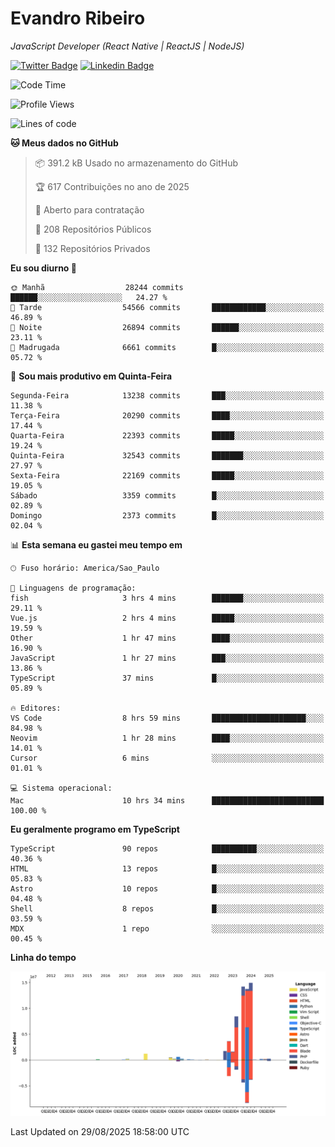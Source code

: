 # Evandro **Ribeiro**

*JavaScript Developer (React Native | ReactJS | NodeJS)*

[![Twitter Badge](https://img.shields.io/badge/-@ribeiroevandro-201B2D?style=flat-square&labelColor=201B2D&logo=twitter&logoColor=white&link=https://twitter.com/ribeiroevandro)](https://twitter.com/ribeiroevandro) 
[![Linkedin Badge](https://img.shields.io/badge/-Evandro%20Ribeiro-201B2D?style=flat-square&logo=Linkedin&logoColor=white&link=https://www.linkedin.com/in/ribeiroevandro)](https://www.linkedin.com/in/ribeiroevandro) 


<!--START_SECTION:waka-->
![Code Time](http://img.shields.io/badge/Code%20Time-4%2C632%20hrs%206%20mins-blue)

![Profile Views](http://img.shields.io/badge/Visualizac%C3%B5es%20do%20perfil-3-blue)

![Lines of code](https://img.shields.io/badge/Desde%20o%20Hello%20World%20eu%20escrevi-62.0%20million%20linhas%20de%20c%C3%B3digo-blue)

**🐱 Meus dados no GitHub** 

> 📦 391.2 kB Usado no armazenamento do GitHub 
 > 
> 🏆 617 Contribuições no ano de 2025
 > 
> 💼 Aberto para contratação
 > 
> 📜 208 Repositórios Públicos 
 > 
> 🔑 132 Repositórios Privados 
 > 
**Eu sou diurno 🐤** 

```text
🌞 Manhã                  28244 commits       ██████░░░░░░░░░░░░░░░░░░░   24.27 % 
🌆 Tarde                  54566 commits       ████████████░░░░░░░░░░░░░   46.89 % 
🌃 Noite                  26894 commits       ██████░░░░░░░░░░░░░░░░░░░   23.11 % 
🌙 Madrugada              6661 commits        █░░░░░░░░░░░░░░░░░░░░░░░░   05.72 % 
```
📅 **Sou mais produtivo em Quinta-Feira** 

```text
Segunda-Feira            13238 commits       ███░░░░░░░░░░░░░░░░░░░░░░   11.38 % 
Terça-Feira              20290 commits       ████░░░░░░░░░░░░░░░░░░░░░   17.44 % 
Quarta-Feira             22393 commits       █████░░░░░░░░░░░░░░░░░░░░   19.24 % 
Quinta-Feira             32543 commits       ███████░░░░░░░░░░░░░░░░░░   27.97 % 
Sexta-Feira              22169 commits       █████░░░░░░░░░░░░░░░░░░░░   19.05 % 
Sábado                   3359 commits        █░░░░░░░░░░░░░░░░░░░░░░░░   02.89 % 
Domingo                  2373 commits        █░░░░░░░░░░░░░░░░░░░░░░░░   02.04 % 
```


📊 **Esta semana eu gastei meu tempo em** 

```text
🕑︎ Fuso horário: America/Sao_Paulo

💬 Linguagens de programação: 
fish                     3 hrs 4 mins        ███████░░░░░░░░░░░░░░░░░░   29.11 % 
Vue.js                   2 hrs 4 mins        █████░░░░░░░░░░░░░░░░░░░░   19.59 % 
Other                    1 hr 47 mins        ████░░░░░░░░░░░░░░░░░░░░░   16.90 % 
JavaScript               1 hr 27 mins        ███░░░░░░░░░░░░░░░░░░░░░░   13.86 % 
TypeScript               37 mins             █░░░░░░░░░░░░░░░░░░░░░░░░   05.89 % 

🔥 Editores: 
VS Code                  8 hrs 59 mins       █████████████████████░░░░   84.98 % 
Neovim                   1 hr 28 mins        ████░░░░░░░░░░░░░░░░░░░░░   14.01 % 
Cursor                   6 mins              ░░░░░░░░░░░░░░░░░░░░░░░░░   01.01 % 

💻 Sistema operacional: 
Mac                      10 hrs 34 mins      █████████████████████████   100.00 % 
```

**Eu geralmente programo em TypeScript** 

```text
TypeScript               90 repos            ██████████░░░░░░░░░░░░░░░   40.36 % 
HTML                     13 repos            █░░░░░░░░░░░░░░░░░░░░░░░░   05.83 % 
Astro                    10 repos            █░░░░░░░░░░░░░░░░░░░░░░░░   04.48 % 
Shell                    8 repos             █░░░░░░░░░░░░░░░░░░░░░░░░   03.59 % 
MDX                      1 repo              ░░░░░░░░░░░░░░░░░░░░░░░░░   00.45 % 
```



**Linha do tempo**

![Lines of Code chart](https://raw.githubusercontent.com/ribeiroevandro/ribeiroevandro/main/assets/bar_graph.png)


 Last Updated on 29/08/2025 18:58:00 UTC
<!--END_SECTION:waka-->
